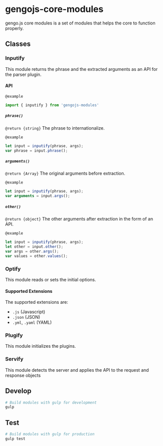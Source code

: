 # gengojs-core-modules
gengo.js core modules is a set of modules that helps the core to function properly.

## Classes

### Inputify

This module returns the phrase and the extracted arguments
as an API for the parser plugin.

#### API

`@example`

```javascript
import { inputify } from 'gengojs-modules'
```

##### `phrase()`

`@return {string}` The phrase to internationalize.

`@example`

```javascript
let input = inputify(phrase, args);
var phrase = input.phrase();
```
##### `arguments()`

`@return {Array}` The original arguments before extraction.

`@example`

```javascript
let input = inputify(phrase, args);
var arguments = input.args();
```
##### `other()`

`@return {object}` The other arguments after extraction in the form of
an API.

`@example`

```javascript
let input = inputify(phrase, args);
let other = input.other();
var args = other.args();
var values = other.values();
```
### Optify

This module reads or sets the initial options.

#### Supported Extensions

The supported extensions are:
* `.js` (Javascript)
* `.json` (JSON)
* `.yml`, `.yaml` (YAML)

### Plugify

This module initializes the plugins.

### Servify

This module detects the server and applies the API to the
request and response objects

## Develop

```bash
# Build modules with gulp for development
gulp
```

## Test

```bash
# Build modules with gulp for production
gulp test
```